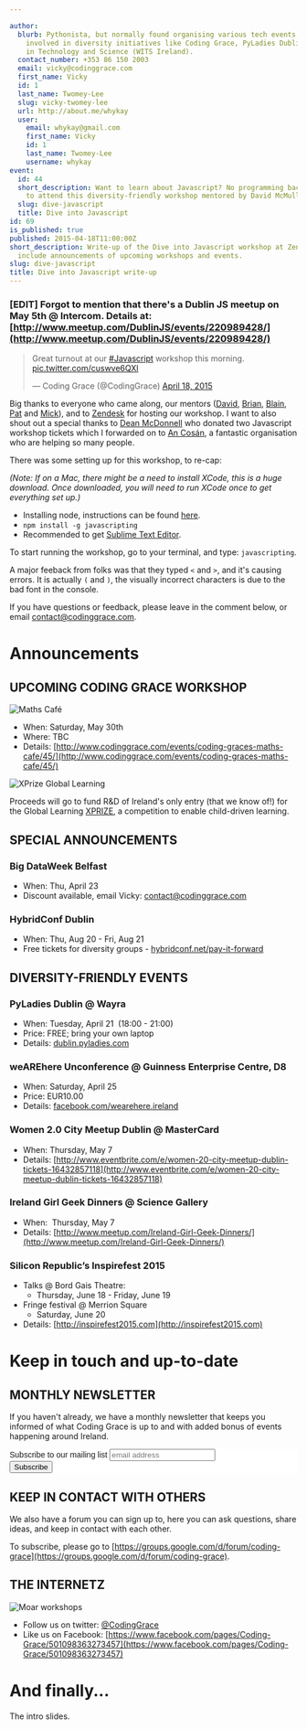 ```yaml
---

author:
  blurb: Pythonista, but normally found organising various tech events, and now heavily
    involved in diversity initiatives like Coding Grace, PyLadies Dublin, and Women
    in Technology and Science (WITS Ireland).
  contact_number: +353 86 150 2003
  email: vicky@codinggrace.com
  first_name: Vicky
  id: 1
  last_name: Twomey-Lee
  slug: vicky-twomey-lee
  url: http://about.me/whykay
  user:
    email: whykay@gmail.com
    first_name: Vicky
    id: 1
    last_name: Twomey-Lee
    username: whykay
event:
  id: 44
  short_description: Want to learn about Javascript? No programming background required
    to attend this diversity-friendly workshop mentored by David McMullin.
  slug: dive-javascript
  title: Dive into Javascript
id: 69
is_published: true
published: 2015-04-18T11:00:00Z
short_description: Write-up of the Dive into Javascript workshop at Zendesk. Also
  include announcements of upcoming workshops and events.
slug: dive-javascript
title: Dive into Javascript write-up
---
```


### [EDIT] Forgot to mention that there's a Dublin JS meetup on May 5th @ Intercom. Details at: [http://www.meetup.com/DublinJS/events/220989428/](http://www.meetup.com/DublinJS/events/220989428/)

<blockquote class="twitter-tweet" lang="en"><p>Great turnout at our <a href="https://twitter.com/hashtag/Javascript?src=hash">#Javascript</a> workshop this morning. <a href="http://t.co/cuswve6QXl">pic.twitter.com/cuswve6QXl</a></p>&mdash; Coding Grace (@CodingGrace) <a href="https://twitter.com/CodingGrace/status/589382886891134976">April 18, 2015</a></blockquote>
<script async src="//platform.twitter.com/widgets.js" charset="utf-8"></script>

Big thanks to everyone who came along, our mentors ([David](https://twitter.com/davecocoa7), [Brian](http://btmatthews.com/), [Blain](https://twitter.com/BlainMaguire), [Pat](https://twitter.com/patocallaghan) and [Mick](https://twitter.com/micktwomey)), and to [Zendesk](http://www.zendesk.com/) for hosting our workshop. I want to also shout out a special thanks to [Dean McDonnell](https://twitter.com/mcdonnelldean) who donated two Javascript workshop tickets which I forwarded on to [An Cosán](http://www.ancosan.ie/), a fantastic organisation who are helping so many people.

There was some setting up for this workshop, to re-cap:

_(Note: If on a Mac, there might be a need to install XCode, this is a huge download. Once downloaded, you will need to run XCode once to get everything set up.)_

* Installing node, instructions can be found [here](https://github.com/nodeschool/discussions/wiki/Installation-suggestions).
* `npm install -g javascripting`
* Recommended to get [Sublime Text Editor](http://www.sublimetext.com/).

To start running the workshop, go to your terminal, and type: `javascripting`.

A major feeback from folks was that they typed `<` and `>`, and it's causing errors. It is actually `(` and `)`, the visually incorrect characters is due to the bad font in the console.

If you have questions or feedback, please leave in the comment below, or email <a href="mailto:contact@codinggrace.com">contact@codinggrace.com</a>.

# Announcements
## UPCOMING CODING GRACE WORKSHOP

![Maths Café](http://i.minus.com/ibknRPcRdz0IWL.png)

* When: Saturday, May 30th
* Where: TBC
* Details: [http://www.codinggrace.com/events/coding-graces-maths-cafe/45/](http://www.codinggrace.com/events/coding-graces-maths-cafe/45/)

![XPrize Global Learning](http://i.minus.com/i0q1t3x2k6tez.jpg)

Proceeds will go to fund R&D of Ireland's only entry (that we know of!) for the Global Learning [XPRIZE](http://learning.xprize.org/), a competition to enable child-driven learning.

## SPECIAL ANNOUNCEMENTS
### Big DataWeek Belfast 

* When: Thu, April 23
* Discount available, email Vicky: <a href="mailto:contact@codinggrace.com">contact@codinggrace.com</a>

### HybridConf Dublin

* When: Thu, Aug 20 - Fri, Aug 21
* Free tickets for diversity groups - [hybridconf.net/pay-it-forward](https://hybridconf.net/pay-it-forward)

## DIVERSITY-FRIENDLY EVENTS
### PyLadies Dublin @ Wayra

* When: Tuesday, April 21  (18:00 - 21:00)
* Price: FREE; bring your own laptop
* Details: [dublin.pyladies.com](http://dublin.pyladies.com)

### weAREhere Unconference @ Guinness Enterprise Centre, D8

* When: Saturday, April 25
* Price: EUR10.00
* Details: [facebook.com/wearehere.ireland](https://www.facebook.com/wearehere.ireland?_rdr)

### Women 2.0 City Meetup Dublin @ MasterCard 

* When: Thursday, May 7 
* Details: [http://www.eventbrite.com/e/women-20-city-meetup-dublin-tickets-16432857118](http://www.eventbrite.com/e/women-20-city-meetup-dublin-tickets-16432857118)

### Ireland Girl Geek Dinners @ Science Gallery

* When:  Thursday, May 7 
* Details: [http://www.meetup.com/Ireland-Girl-Geek-Dinners/](http://www.meetup.com/Ireland-Girl-Geek-Dinners/)

### Silicon Republic’s Inspirefest 2015

* Talks @ Bord Gais Theatre: 
    - Thursday, June 18 - Friday, June 19
* Fringe festival @ Merrion Square
	- Saturday, June 20
* Details: [http://inspirefest2015.com](http://inspirefest2015.com)

# Keep in touch and up-to-date

## MONTHLY NEWSLETTER
If you haven't already, we have a monthly newsletter that keeps you informed of what Coding Grace is up to and with added bonus of events happening around Ireland. 

<!-- Begin MailChimp Signup Form -->
<link href="//cdn-images.mailchimp.com/embedcode/slim-081711.css" rel="stylesheet" type="text/css">
<style type="text/css">
	#mc_embed_signup{background:#fff; clear:left; font:14px Helvetica,Arial,sans-serif; }
	/* Add your own MailChimp form style overrides in your site stylesheet or in this style block.
	   We recommend moving this block and the preceding CSS link to the HEAD of your HTML file. */
</style>
<div id="mc_embed_signup">
<form action="//codinggrace.us7.list-manage.com/subscribe/post?u=8612b25618972d14df5c6a1fb&amp;id=78108add1f" method="post" id="mc-embedded-subscribe-form" name="mc-embedded-subscribe-form" class="validate" target="_blank" novalidate>
    <div id="mc_embed_signup_scroll">
	<label for="mce-EMAIL">Subscribe to our mailing list</label>
	<input type="email" value="" name="EMAIL" class="email" id="mce-EMAIL" placeholder="email address" required>
    <!-- real people should not fill this in and expect good things - do not remove this or risk form bot signups-->
    <div style="position: absolute; left: -5000px;"><input type="text" name="b_8612b25618972d14df5c6a1fb_78108add1f" tabindex="-1" value=""></div>
    <div class="clear"><input type="submit" value="Subscribe" name="subscribe" id="mc-embedded-subscribe" class="button"></div>
    </div>
</form>
</div>

<!--End mc_embed_signup-->

## KEEP IN CONTACT WITH OTHERS
We also have a forum you can sign up to, here you can ask questions, share ideas, and keep in contact with each other.

To subscribe, please go to [https://groups.google.com/d/forum/coding-grace](https://groups.google.com/d/forum/coding-grace).


## THE INTERNETZ
![Moar workshops](http://i.minus.com/i9ZhNdMp5JqG8.png)

* Follow us on twitter: [@CodingGrace](https://twitter.com/codinggrace)
* Like us on Facebook: [https://www.facebook.com/pages/Coding-Grace/501098363273457](https://www.facebook.com/pages/Coding-Grace/501098363273457)


# And finally...
The intro slides.

<script async class="speakerdeck-embed" data-id="41c29f7a76da45a6b764c54d7a05cc41" data-ratio="1.33333333333333" src="//speakerdeck.com/assets/embed.js"></script>

